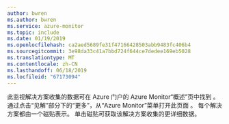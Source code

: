 ```yaml
---
author: bwren
ms.author: bwren
ms.service: azure-monitor
ms.topic: include
ms.date: 01/19/2019
ms.openlocfilehash: ca2aed5689fe31f47166428503abb9483fc406b4
ms.sourcegitcommit: 3e98da33c41a7bbd724f644ce7dedee169eb5028
ms.translationtype: MT
ms.contentlocale: zh-CN
ms.lasthandoff: 06/18/2019
ms.locfileid: "67173094"
---
```

此监视解决方案收集的数据可在 Azure 门户的 Azure Monitor“概述”页中找到  。 通过点击“见解”部分下的“更多”，从“Azure Monitor”菜单打开此页面    。 每个解决方案都由一个磁贴表示。 单击磁贴可获取该解决方案收集的更详细数据。